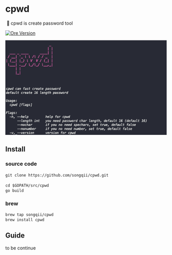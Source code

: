 # cpwd
 🚀 cpwd is create password tool

[![Ore Version](https://img.shields.io/badge/cpwd-0.0.1-yellowgreen)](https://github.com/songqii/cpwd)


![](https://raw.githubusercontent.com/songqii/songqii.github.io/master/images/cpwd_1.png)
  
  

## Install


### source code
```shell
git clone https://github.com/songqii/cpwd.git

cd $GOPATH/src/cpwd
go build
```


### brew  

```
brew tap songqii/cpwd 
brew install cpwd
```


## Guide

to be continue

```shell

```


